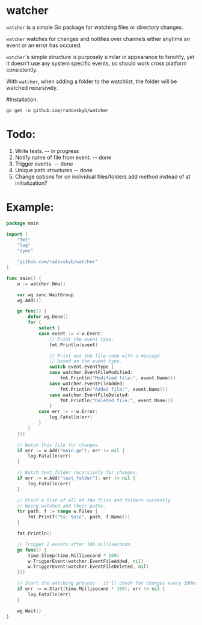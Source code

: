 # watcher
`watcher` is a simple Go package for watching files or directory changes.

`watcher` watches for changes and notifies over channels either anytime an event or an error has occured.

`watcher`'s simple structure is purposely similar in appearance to fsnotify, yet it doesn't use any system specific events, so should work cross platform consistently.

With `watcher`, when adding a folder to the watchlist, the folder will be watched recursively.

#Installation:

```shell
go get -u github.com/radovskyb/watcher
```

# Todo:

1. Write tests. -- in progress
2. Notify name of file from event. -- done
3. Trigger events. -- done
4. Unique path structures -- done
5. Change options for on individual files/folders add method instead of at initialization?

# Example:

```go
package main

import (
	"fmt"
	"log"
	"sync"

	"github.com/radovskyb/watcher"
)

func main() {
	w := watcher.New()

	var wg sync.WaitGroup
	wg.Add(1)

	go func() {
		defer wg.Done()
		for {
			select {
			case event := <-w.Event:
				// Print the event type.
				fmt.Println(event)

				// Print out the file name with a message
				// based on the event type.
				switch event.EventType {
				case watcher.EventFileModified:
					fmt.Println("Modified file:", event.Name())
				case watcher.EventFileAdded:
					fmt.Println("Added file:", event.Name())
				case watcher.EventFileDeleted:
					fmt.Println("Deleted file:", event.Name())
				}
			case err := <-w.Error:
				log.Fatalln(err)
			}
		}
	}()

	// Watch this file for changes.
	if err := w.Add("main.go"); err != nil {
		log.Fatalln(err)
	}

	// Watch test_folder recursively for changes.
	if err := w.Add("test_folder"); err != nil {
		log.Fatalln(err)
	}

	// Print a list of all of the files and folders currently
	// being watched and their paths.
	for path, f := range w.Files {
		fmt.Printf("%s: %s\n", path, f.Name())
	}

	fmt.Println()

	// Trigger 2 events after 100 milliseconds.
	go func() {
		time.Sleep(time.Millisecond * 100)
		w.TriggerEvent(watcher.EventFileAdded, nil)
		w.TriggerEvent(watcher.EventFileDeleted, nil)
	}()

	// Start the watching process - it'll check for changes every 100ms.
	if err := w.Start(time.Millisecond * 100); err != nil {
		log.Fatalln(err)
	}

	wg.Wait()
}
```
